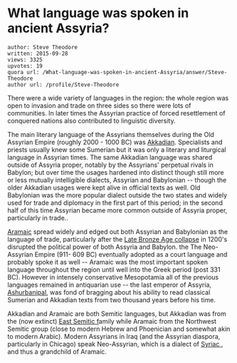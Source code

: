 # What language was spoken in ancient Assyria?

	author: Steve Theodore
	written: 2015-09-28
	views: 3325
	upvotes: 19
	quora url: /What-language-was-spoken-in-ancient-Assyria/answer/Steve-Theodore
	author url: /profile/Steve-Theodore


There were a wide variety of languages in the region: the whole region was open to invasion and trade on three sides so there were lots of communities. In later times the Assyrian practice of forced resettlement of conquered nations also contributed to linguistic diversity.

 The main literary language of the Assyrians themselves during the Old Assyrian Empire (roughly 2000 - 1000 BC) was [Akkadian](http://Akkadian). Specialists and priests usually knew some Sumerian but it was only a literary and liturgical language in Assyrian times. The same Akkadian language was shared outside of Assyria proper, notably by the Assyrians' perpetual rivals in Babylon; but over time the usages hardened into distinct though still more or less mutually intelligible dialects, Assyrian and Babylonian -- though the older Akkadian usages were kept alive in official texts as well. Old Babylonian was the more popular dialect outside the two states and widely used for trade and diplomacy in the first part of this period; in the second half of this time Assyrian became more common outside of Assyria proper, particularly in trade.. 

[Aramaic](https://en.wikipedia.org/wiki/Old_Aramaic_language) spread widely and edged out both Assyrian and Babylonian as the language of trade, particularly after the [Late Bronze Age collapse](https://en.wikipedia.org/wiki/Late_Bronze_Age_collapse) in 1200's disrupted the political power of both Assyria and Babylon. the The Neo-Assyrian Empire (911- 609 BC) eventually adopted as a court language and probably spoke it as well -- Aramaic was the most important spoken language throughout the region until well into the Greek period (post 331 BC). However in intensely conservative Mesopotamia all of the previous languages remained in antiquarian use -- the last emperor of Assyria, [Ashurbanipal](https://en.wikipedia.org/wiki/Ashurbanipal), was fond of bragging about his ability to read classical Sumerian and Akkadian texts from two thousand years before his time.

Akkadian and Aramaic are both Semitic languages, but Akkadian was from the (now extinct) [East Semitic f](https://en.wikipedia.org/wiki/East_Semitic_languages)amily while Aramaic from the Northwest Semitic group (close to modern Hebrew and Phoenician and somewhat akin to modern Arabic). Modern Assyrians in Iraq (and the Assyrian diaspora, particularly in Chicago) speak Neo-Assyrian, which is a dialect of [Syriac ](https://en.wikipedia.org/wiki/Syriac_language), and thus a grandchild of Aramaic.

